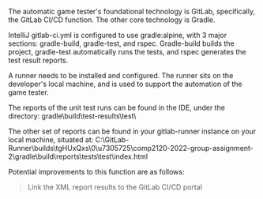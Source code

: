 The automatic game tester's foundational technology is GitLab, specifically, the GitLab CI/CD function. The other core technology is Gradle.

IntelliJ gitlab-ci.yml is configured to use gradle:alpine, with 3 major sections: gradle-build, gradle-test, and rspec.  Gradle-build builds the project, gradle-test automatically runs the tests, and rspec generates the test result reports.

A runner needs to be installed and configured.  The runner sits on the developer's local machine, and is used to support the automation of the game tester.

The reports of the unit test runs can be found in the IDE, under the directory: gradle\build\test-results\test\

The other set of reports can be found in your gitlab-runner instance on your local machine, situated at:
C:\GitLab-Runner\builds\tgHUxQxs\0\u7305725\comp2120-2022-group-assignment-2\gradle\build\reports\tests\test\index.html

Potential improvements to this function are as follows:
> Link the XML report results to the GitLab CI/CD portal
> 